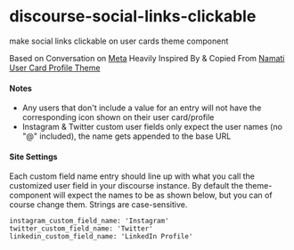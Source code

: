 # discourse-social-links-clickable
make social links clickable on user cards theme component

Based on Conversation on [Meta](https://meta.discourse.org/t/link-custom-user-field-to-external-website/41218)
Heavily Inspired By & Copied From [Namati User Card Profile Theme](https://github.com/LeoMcA/namati-user-card-profile-theme)

#### Notes

- Any users that don't include a value for an entry will not have the corresponding icon shown on their user card/profile
- Instagram & Twitter custom user fields only expect the user names (no "@" included), the name gets appended to the base URL

#### Site Settings

Each custom field name entry should line up with what you call the customized user field in your discourse instance.
By default the theme-component will expect the names to be as shown below, but you can of course change them.
Strings are case-sensitive.
```
instagram_custom_field_name: 'Instagram'
twitter_custom_field_name: 'Twitter'
linkedin_custom_field_name: 'LinkedIn Profile'
```
